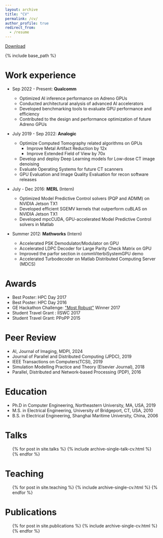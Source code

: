 ```yaml
---
layout: archive
title: "CV"
permalink: /cv/
author_profile: true
redirect_from:
  - /resume
---
```

[Download](https://leimingyu.github.io/files/LeimingYu_resume.pdf)

{% include base_path %}


Work experience
======
* Sep 2022 - Present: **Qualcomm** 
  * Optimized AI inference performance on Adreno GPUs
  * Conducted architectural analysis of advanced AI accelerators
  * Developed benchmarking tools to evaluate GPU performance and efficiency
  * Contributed to the design and performance optimization of future Adreno GPUs

* July 2019 - Sep 2022: **Analogic** 
  * Optimize Computed Tomography related algorithms on GPUs 
	* Improve Metal Artifact Reduction by 12x
	* Improve Extended Field of View by 70x
  * Develop and deploy Deep Learning models for Low-dose CT image denoising 
  * Evaluate Operating Systems for future CT scanners 
  * GPU Evaluation and Image Quality Evaluation for recon software releases

* July - Dec 2016: **MERL** (Intern)
  * Optimized Model Predictive Control solvers (PQP and ADMM) on NVIDIA Jetson TX1 
  * Developed efficient SGEMV kernels that outperform cuBLAS on NVIDIA Jetson TX1
  * Developed mpcCUDA, GPU-accelerated Model Predictive Control solvers in Matlab 

* Summer 2012: **Mathworks** (Intern) 
  * Accelerated PSK Demodulator/Modulator on GPU 
  * Accelerated LDPC Decoder for Large Parity Check Matrix on GPU 
  * Improved the parfor section in commViterbiSystemGPU demo
  * Accelerated Turbodecoder on Matlab Distributed Computing Server (MDCS)

Awards
======
* Best Poster: HPC Day 2017
* Best Poster: HPC Day 2016
* GE Hackathon Challenge: ["Most Robust"](https://www.khoury.northeastern.edu/ge-hackathon-challenge/) Winner 2017 
* Student Travel Grant : IISWC 2017 
* Student Travel Grant: PPoPP 2015

Peer Review
======
* AI, Journal of Imaging, MDPI, 2024 
* Journal of Parallel and Distributed Computing (JPDC), 2019 
* IEEE Transactions on Computers(TCSI), 2019
* Simulation Modelling Practice and Theory (Elsevier Journal), 2018
* Parallel, Distributed and Network-based Processing (PDP), 2016

Education
======
* Ph.D in Computer Engineering, Northeastern University, MA, USA, 2019 
* M.S. in Electrical Engineering, University of Bridgeport, CT, USA, 2010
* B.S. in Electrical Engineering, Shanghai Maritime University, China, 2006

Talks
======
  <ul>{% for post in site.talks %}
    {% include archive-single-talk-cv.html %}
  {% endfor %}</ul>
  

Teaching
======
  <ul>{% for post in site.teaching %}
    {% include archive-single-cv.html %}
  {% endfor %}</ul>


Publications
======
  <ul>{% for post in site.publications %}
    {% include archive-single-cv.html %}
  {% endfor %}</ul>
